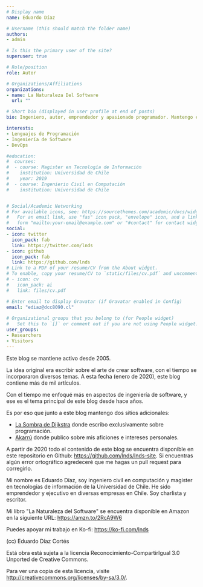 ```yaml
---
# Display name
name: Eduardo Díaz

# Username (this should match the folder name)
authors:
- admin

# Is this the primary user of the site?
superuser: true

# Role/position
role: Autor

# Organizations/Affiliations
organizations:
- name: La Naturaleza Del Software
  url: ""

# Short bio (displayed in user profile at end of posts)
bio: Ingeniero, autor, emprendedor y apasionado programador. Mantengo este blog desde 2005.

interests:
- Lenguajes de Programación
- Ingeniería de Software
- DevOps

#education:
#  courses:
#  - course: Magister en Tecnología de Información
#    institution: Universidad de Chile
#    year: 2019
#  - course: Ingenierio Civil en Computación
#    institution: Universidad de Chile


# Social/Academic Networking
# For available icons, see: https://sourcethemes.com/academic/docs/widgets/#icons
#   For an email link, use "fas" icon pack, "envelope" icon, and a link in the
#   form "mailto:your-email@example.com" or "#contact" for contact widget.
social:
- icon: twitter
  icon_pack: fab
  link: https://twitter.com/lnds
- icon: github
  icon_pack: fab
  link: https://github.com/lnds
# Link to a PDF of your resume/CV from the About widget.
# To enable, copy your resume/CV to `static/files/cv.pdf` and uncomment the lines below.  
# - icon: cv
#   icon_pack: ai
#   link: files/cv.pdf

# Enter email to display Gravatar (if Gravatar enabled in Config)
email: "ediaz@dcc8090.cl"
  
# Organizational groups that you belong to (for People widget)
#   Set this to `[]` or comment out if you are not using People widget.  
user_groups:
- Researchers
- Visitors
---
```


Este blog se mantiene activo desde 2005. 

La idea original era escribir sobre el arte de crear software, con el tiempo se incorporaron diversos temas. A esta fecha (enero de 2020), este blog contiene más de mil artículos.

Con el tiempo me enfoqué más en aspectos de ingeniería de software, y ese es el tema principal de este blog desde hace años. 

Es por eso que junto a este blog  mantengo dos sitios adicionales:

- [La Sombra de Dijkstra](https://programando.org/) donde escribo exclusivamente sobre programación.
- [Akarrú](https://akarru.com/) donde publico sobre mis aficiones e intereses personales.

A partir de 2020 todo el contenido de este blog se encuentra disponible en este repositorio en Github: https://github.com/lnds/lnds-site. Si encuentras algún error ortográfico agredeceré que me hagas un pull request para corregirlo.


Mi nombre es Eduardo Díaz, soy ingeniero civil en computación y magister en tecnologías de información de la Universidad de Chile. He sido emprendedor y ejecutivo en diversas empresas en Chile. Soy charlista y escritor.

Mi libro "La Naturaleza del Software" se encuentra disponible en Amazon en la siguiente URL: https://amzn.to/2RcA9W6

Puedes apoyar mi trabajo en Ko-fi: https://ko-fi.com/lnds


(cc) Eduardo Díaz Cortés

Está obra está sujeta a la licencia Reconocimiento-CompartirIgual 3.0 Unported de Creative Commons.

Para ver una copia de esta licencia, visite http://creativecommons.org/licenses/by-sa/3.0/.
